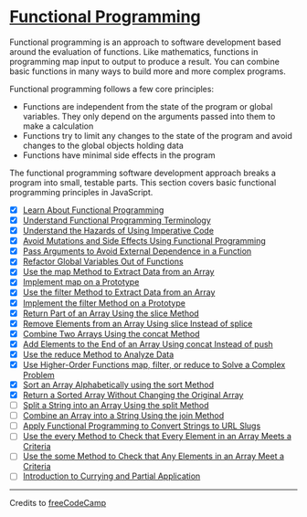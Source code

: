 # [Functional Programming](https://www.freecodecamp.org/learn/javascript-algorithms-and-data-structures/functional-programming/)

Functional programming is an approach to software development based around the evaluation of functions. Like mathematics, functions in programming map input to output to produce a result. You can combine basic functions in many ways to build more and more complex programs.

Functional programming follows a few core principles:

- Functions are independent from the state of the program or global variables. They only depend on the arguments passed into them to make a calculation
- Functions try to limit any changes to the state of the program and avoid changes to the global objects holding data
- Functions have minimal side effects in the program

The functional programming software development approach breaks a program into small, testable parts. This section covers basic functional programming principles in JavaScript.

- [x] [Learn About Functional Programming](01-learn-about-functional-programming.js)
- [x] [Understand Functional Programming Terminology](02-understand-functional-programming-terminology.js)
- [x] [Understand the Hazards of Using Imperative Code](03-understand-the-hazards-of-using-imperative-code.js)
- [x] [Avoid Mutations and Side Effects Using Functional Programming](04-avoid-mutations-and-side-effects-using-functional-programming.js)
- [x] [Pass Arguments to Avoid External Dependence in a Function](05-pass-arguments-to-avoid-external-dependence-in-a-function.js)
- [x] [Refactor Global Variables Out of Functions](06-refactor-global-variables-out-of-functions.js)
- [x] [Use the map Method to Extract Data from an Array](07-use-the-map-method-to-extract-data-from-an-array.js)
- [x] [Implement map on a Prototype](08-implement-map-on-a-prototype.js)
- [x] [Use the filter Method to Extract Data from an Array](09-use-the-filter-method-to-extract-data-from-an-array.js)
- [x] [Implement the filter Method on a Prototype](10-implement-the-filter-method-on-a-prototype.js)
- [x] [Return Part of an Array Using the slice Method](11-return-part-of-an-array-using-the-slice-method.js)
- [x] [Remove Elements from an Array Using slice Instead of splice](12-remove-elements-from-an-array-using-slice-instead-of-splice.js)
- [x] [Combine Two Arrays Using the concat Method](13-combine-two-arrays-using-the-concat-method.js)
- [x] [Add Elements to the End of an Array Using concat Instead of push](14-add-elements-to-the-end-of-an-array-using-concat-instead-of-push.js)
- [x] [Use the reduce Method to Analyze Data](15-use-the-reduce-method-to-analyze-data.js)
- [x] [Use Higher-Order Functions map, filter, or reduce to Solve a Complex Problem](16-use-higher-order-functions-map-filter-or-reduce-to-solve-a-complex-problem.js)
- [x] [Sort an Array Alphabetically using the sort Method](17-sort-an-array-alphabetically-using-the-sort-method.js)
- [x] [Return a Sorted Array Without Changing the Original Array](18-return-a-sorted-array-without-changing-the-original-array.js)
- [ ] [Split a String into an Array Using the split Method](19-split-a-string-into-an-array-using-the-split-method.js)
- [ ] [Combine an Array into a String Using the join Method](20-combine-an-array-into-a-string-using-the-join-method.js)
- [ ] [Apply Functional Programming to Convert Strings to URL Slugs](21-apply-functional-programming-to-convert-strings-to-url-slugs.js)
- [ ] [Use the every Method to Check that Every Element in an Array Meets a Criteria](22-use-the-every-method-to-check-that-every-element-in-an-array-meets-a-criteria.js)
- [ ] [Use the some Method to Check that Any Elements in an Array Meet a Criteria](23-use-the-some-method-to-check-that-any-elements-in-an-array-meet-a-criteria.js)
- [ ] [Introduction to Currying and Partial Application](24-introduction-to-currying-and-partial-application.js)

---

Credits to [freeCodeCamp](https://www.freecodecamp.org/)
